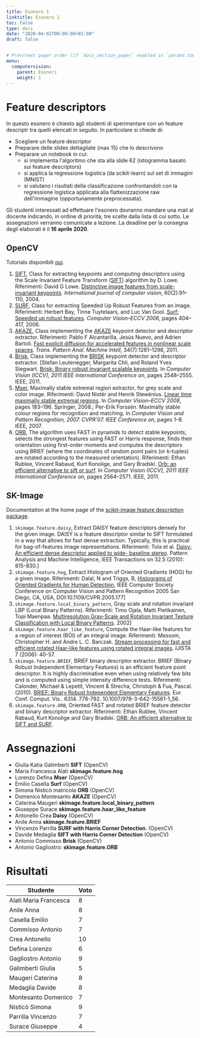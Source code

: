 ```yaml
---
title: Esonero 1
linktitle: Esonero 1
toc: false
type: docs
date: "2020-04-02T00:00:00+01:00"
draft: false


# Prev/next pager order (if `docs_section_pager` enabled in `params.toml`)
menu:
  computervision:
    parent: Esoneri
    weight: 1
---
```


#  Feature descriptors

In questo esonero è chiesto agli studenti di sperimentare con un feature descriptr tra quelli elencati in seguito. In particolare si chiede di: 

- Scegliere un feature descriptor
- Preparare delle slides dettagliate (max 15) che lo descrivono
- Preparare un notebook in cui: 
	- si implementa l'algoritmo che sta alla slide 62 (istogramma basato sui feature descriptors) 
	- si applica la regressione logistica (da scikit-learn) sul set di immagini (MNIST)
	- si valutano i risultati della classificazione confrontandoli con la regressione logistica applicata alla flattenizzazione raw dell'immagine (opportunamente preprocessata). 

Gli studenti interessati ad effettuare l'esonero dovranno mandare una mail al docente indicando, in ordine di priorità, tre scelte dalla lista di cui sotto.
Le assegnazioni verranno comunicate a lezione. La deadline per la consegna degli elaborati è il **16 aprile 2020**.




## OpenCV

Tutorials disponibili [qui](https://opencv-python-tutroals.readthedocs.io/en/latest/py_tutorials/py_feature2d/py_table_of_contents_feature2d/py_table_of_contents_feature2d.html).


1. [SIFT](https://docs.opencv.org/4.2.0/d5/d3c/classcv_1_1xfeatures2d_1_1SIFT.html), Class for extracting keypoints and computing descriptors using the Scale Invariant Feature Transform ([SIFT](https://docs.opencv.org/4.2.0/d5/d3c/classcv_1_1xfeatures2d_1_1SIFT.html)) algorithm by D. Lowe. Riferimenti: David G Lowe. [Distinctive image features from scale-invariant keypoints](https://www.cs.ubc.ca/~lowe/papers/ijcv04.pdf). *International journal of computer vision*, 60(2):91–110, 2004.
2. [SURF](https://docs.opencv.org/4.2.0/d5/df7/classcv_1_1xfeatures2d_1_1SURF.html), Class for extracting Speeded Up Robust Features from an image. Riferimenti: Herbert Bay, Tinne Tuytelaars, and Luc Van Gool. [Surf: Speeded up robust features](http://scholar.google.it/scholar_url?url=https://lirias.kuleuven.be/retrieve/78517&hl=it&sa=X&scisig=AAGBfm2HNoDAKFbI70IQ22ndV5cBLu7pBw&nossl=1&oi=scholarr). *Computer Vision–ECCV 2006*, pages 404–417, 2006.
3. [AKAZE](https://docs.opencv.org/4.2.0/d8/d30/classcv_1_1AKAZE.html), Class implementing the [AKAZE](https://docs.opencv.org/4.2.0/d8/d30/classcv_1_1AKAZE.html) keypoint detector and descriptor extractor. Riferimenti: Pablo F Alcantarilla, Jesús Nuevo, and Adrien Bartoli. [Fast explicit diffusion for accelerated features in nonlinear scale spaces](http://www.bmva.org/bmvc/2013/Papers/paper0013/paper0013.pdf). *Trans. Pattern Anal. Machine Intell*, 34(7):1281–1298, 2011.
4. [Brisk](https://docs.opencv.org/4.2.0/de/dbf/classcv_1_1BRISK.html), Class implementing the [BRISK](https://docs.opencv.org/4.2.0/de/dbf/classcv_1_1BRISK.html) keypoint detector and descriptor extractor. [Stefan Leutenegger, Margarita Chli, and Roland Yves Siegwart. [Brisk: Binary robust invariant scalable keypoints](https://www.researchgate.net/publication/221110715_BRISK_Binary_Robust_invariant_scalable_keypoints). In *Computer Vision (ICCV), 2011 IEEE International Conference on*, pages 2548–2555. IEEE, 2011.
5. [Mser](https://docs.opencv.org/4.2.0/d3/d28/classcv_1_1MSER.html), Maximally stable extremal region extractor, for grey scale and color image. Riferimenti: David Nistér and Henrik Stewénius. [Linear time maximally stable extremal regions](https://www.researchgate.net/publication/221304597_Linear_Time_Maximally_Stable_Extremal_Regions). In *Computer Vision–ECCV 2008*, pages 183–196. Springer, 2008.; Per-Erik Forssén. Maximally stable colour regions for recognition and matching. In *Computer Vision and Pattern Recognition, 2007. CVPR'07. IEEE Conference on*, pages 1–8. IEEE, 2007.
6. [ORB](https://docs.opencv.org/4.2.0/db/d95/classcv_1_1ORB.html), The algorithm uses FAST in pyramids to detect stable keypoints, selects  the strongest features using FAST or Harris response, finds their  orientation using first-order moments and computes the descriptors using BRIEF (where the coordinates of random point pairs (or k-tuples) are  rotated according to the measured orientation). Riferimenti: Ethan Rublee, Vincent Rabaud, Kurt Konolige, and Gary Bradski. [Orb: an efficient alternative to sift or surf](http://www.willowgarage.com/sites/default/files/orb_final.pdf). In *Computer Vision (ICCV), 2011 IEEE International Conference on*, pages 2564–2571. IEEE, 2011.


## SK-Image

Documentation at the home page of the [scikit-image feature description package](https://scikit-image.org/docs/0.16.x/api/skimage.feature.html).

1. `skimage.feature.daisy`, Extract DAISY feature descriptors densely for the given image. DAISY is a feature descriptor similar to SIFT formulated in a way that allows for fast dense extraction. Typically, this is practical for bag-of-features image representations. Riferimenti: Tola et al. [Daisy: An efficient dense descriptor applied to wide- baseline stereo](https://infoscience.epfl.ch/record/138785/files/tola_daisy_pami_1.pdf). Pattern Analysis and Machine Intelligence, IEEE Transactions on 32.5 (2010): 815-830.]
2. `skimage.feature.hog`, Extract Histogram of Oriented Gradients (HOG) for a given image. Riferimenti: Dalal, N and Triggs, B, [Histograms of Oriented Gradients for Human Detection](https://lear.inrialpes.fr/people/triggs/pubs/Dalal-cvpr05.pdf), IEEE Computer Society Conference on Computer Vision and Pattern Recognition 2005 San Diego, CA, USA, DOI:10.1109/CVPR.2005.177]
3. `skimage.feature.local_binary_pattern`, Gray scale and rotation invariant LBP (Local Binary Patterns). Riferimenti: Timo Ojala, Matti Pietikainen, Topi Maenpaa. [Multiresolution Gray-Scale and Rotation Invariant Texture Classification with Local Binary Patterns]( http://www.ee.oulu.fi/research/mvmp/mvg/files/pdf/pdf_94.pdf). 2002]
4. `skimage.feature.haar_like_feature`, Compute the Haar-like features for a region of interest (ROI) of an integral image. Riferimenti: Messom, Christopher H. and Andre L. C. Barczak. [Stream processing for fast and efficient rotated Haar-like features using rotated integral images](https://www.semanticscholar.org/paper/Stream-processing-for-fast-and-efficient-rotated-Messom-Barczak/b55e215acd9bc0496f1f611d6193fea0b10e4212). *IJISTA* 7 (2006): 40-57. 
5. `skimage.feature.BRIEF`, BRIEF binary descriptor extractor. BRIEF (Binary Robust Independent Elementary Features) is an efficient feature point descriptor. It is highly discriminative even when using relatively few bits and is computed using simple intensity difference tests. Riferimenti: Calonder, Michael & Lepetit, Vincent & Strecha, Christoph & Fua, Pascal. (2010). [BRIEF: Binary Robust Independent Elementary Features](https://www.cs.ubc.ca/~lowe/525/papers/calonder_eccv10.pdf). Eur. Conf. Comput. Vis.. 6314. 778-792. 10.1007/978-3-642-15561-1_56.  
6. `skimage.feature.ORB`, Oriented FAST and rotated BRIEF feature detector and binary descriptor extractor. Riferimenti: Ethan Rublee, Vincent Rabaud, Kurt Konolige and Gary Bradski. [ORB: An efficient alternative to SIFT and SURF](http://www.vision.cs.chubu.ac.jp/CV-R/pdf/Rublee_iccv2011.pdf). 

## 

#  Assegnazioni

- Giulia Katia Galimberti  **SIFT** (OpenCV)
- Maria Francesca Alati  **skimage.feature.hog**
- Lorenzo Defina  **Mser** (OpenCV)
- Emilio Casella  **Surf** (OpenCV)
- Simona Nisticò matricola **ORB** (OpenCV)
- Domenico Montesanto **AKAZE** (OpenCV)
- Caterina Maugeri **skimage.feature.local_binary_pattern**
- Giuseppe Surace  **skimage.feature.haar_like_feature**
- Antonello Crea **Daisy** (OpenCV)
- Anile Anna  **skimage.feature.BRIEF** 
- Vincenzo Parrilla  **SURF with Harris Corner Detection**. (OpenCV)
- Davide Medaglia **SIFT with Harris Corner Detection** (OpenCV)
- Antonio Commisso **Brisk** (OpenCV)
- Antonio Gagliostro: **skimage.feature.ORB** 

# Risultati

| Studente               | Voto |
| ---------------------- | ---- |
| Alati Maria  Francesca | 8    |
| Anile Anna             | 8    |
| Casella Emilio         | 7    |
| Commisso Antonio       | 7    |
| Crea Antonello         | 10   |
| Defina Lorenzo         | 6    |
| Gagliostro Antonio     | 9    |
| Galimberti Giulia      | 5    |
| Maugeri Caterina       | 8    |
| Medaglia Davide        | 8    |
| Montesanto Domenico    | 7    |
| Nisticò Simona         | 9    |
| Parrilla Vincenzo      | 7    |
| Surace Giuseppe        | 4    |